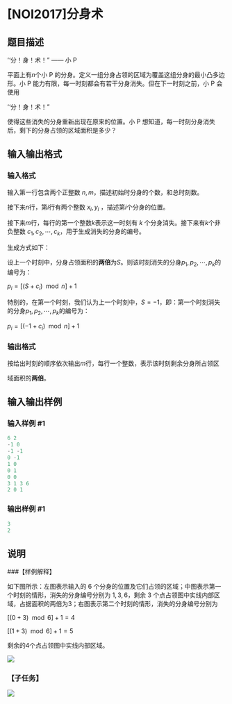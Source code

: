 # [NOI2017]分身术

## 题目描述

‘‘分！身！术！” —— 小 P

平面上有$n$个小 P 的分身。定义一组分身占领的区域为覆盖这组分身的最小凸多边形。小 P 能力有限，每一时刻都会有若干分身消失。但在下一时刻之前，小 P 会使用

‘‘分！身！术！”

使得这些消失的分身重新出现在原来的位置。小 P 想知道，每一时刻分身消失后，剩下的分身占领的区域面积是多少？

## 输入输出格式

### 输入格式

输入第一行包含两个正整数 $n, m$，描述初始时分身的个数，和总时刻数。

接下来$n$行，第$i$行有两个整数 $x_i, y_i$ ，描述第$i$个分身的位置。

接下来$m$行，每行的第一个整数$k$表示这一时刻有 $k$ 个分身消失。接下来有$k$个非负整数 $c_1, c_2, \cdots , c_k$，用于生成消失的分身的编号。

生成方式如下：

设上一个时刻中，分身占领面积的**两倍**为$S$。则该时刻消失的分身$p_1, p_2, \cdots , p_k$的编号为：

$p_i = [(S + c_i) \mod n] + 1$

特别的，在第一个时刻，我们认为上一个时刻中，$S = -1$，即：第一个时刻消失的分身$p_1, p_2, \cdots , p_k$的编号为：

$p_i = [(−1 + c_i) \mod n] + 1$

### 输出格式

按给出时刻的顺序依次输出$m$行，每行一个整数，表示该时刻剩余分身所占领区

域面积的**两倍**。

## 输入输出样例

### 输入样例 #1

```cpp
6 2
-1 0
-1 -1
0 -1
1 0
0 1
0 0
3 1 3 6
2 0 1

```
### 输出样例 #1

```cpp
3
2

```
## 说明

###【样例解释】

如下图所示：左图表示输入的 $6$ 个分身的位置及它们占领的区域；中图表示第一个时刻的情形，消失的分身编号分别为 $1,3,6$，剩余 $3$ 个点占领图中实线内部区域，占据面积的两倍为$3$；右图表示第二个时刻的情形，消失的分身编号分别为

$[(0 + 3)\mod 6] + 1 = 4$

$[(1 + 3)\mod 6] + 1 = 5$

剩余的$4$个点占领图中实线内部区域。

![](https://cdn.luogu.com.cn/upload/pic/6463.png)

### 【子任务】

![](https://cdn.luogu.com.cn/upload/pic/6462.png)

